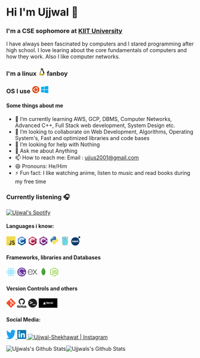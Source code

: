 # Hi I'm Ujjwal 👋

### I'm a CSE sophomore at [KIIT University](https://kiit.ac.in/)

I have always been fascinated by computers and I stared programming after high school. I love learing about the core fundamentals of computers and how they work. Also I like computer networks.

### I'm a linux <img width="20" height="20" alt="Git" width="26px" src="https://github.com/Ujjwal-Shekhawat/Ujjwal-Shekhawat/blob/master/icons/linux/linux-original.svg" /> fanboy

### OS I use <img width="20" height="20" alt="Git" width="26px" src="https://github.com/Ujjwal-Shekhawat/Ujjwal-Shekhawat/blob/master/icons/ubuntu/ubuntu-plain.svg" /> <img width="20" height="20" alt="Git" width="26px" src="https://github.com/Ujjwal-Shekhawat/Ujjwal-Shekhawat/blob/master/icons/windows8/windows8-original.svg" />

#### Some things about me

- 🌱 I’m currently learning AWS, GCP, DBMS, Computer Networks, Advanced C++, Full Stack web development, System Design etc.
- 👯 I’m looking to collaborate on Web Development, Algorithms, Operating System's, Fast and optimized libraries and code bases
- 🤔 I’m looking for help with Nothing
- 💬 Ask me about Anything
- 📫 How to reach me: Email : ujjus2001@gmail.com
- 😄 Pronouns: He/Him
- ⚡ Fun fact: I like watching anime, listen to music and read books during my free time

### Currently listening 🎧
[<img src="https://spotify-now-playing-gray.vercel.app/api/spotify-playing" alt="Ujjwal's Spotify" width="350" />](https://open.spotify.com/user/6ivnscyuxnv6hk7ajus7rgkan)
<!-- <br /> -->
<h4 align="left"> Languages i know: </h4>
<p align="left">

<img width="25" height="25" alt="JavaScript" width="26px" src="https://github.com/Ujjwal-Shekhawat/Ujjwal-Shekhawat/blob/master/icons/javascript/javascript-original.svg" />

<img width="25" height="25" alt="C Language" width="26px" src="https://github.com/Ujjwal-Shekhawat/Ujjwal-Shekhawat/blob/master/icons/c/c-original.svg" />

<img width="25" height="25" alt="C++" width="26px" src="https://github.com/Ujjwal-Shekhawat/Ujjwal-Shekhawat/blob/master/icons/cplusplus/cplusplus-original.svg" />

<img width="25" height="25" alt="C++" width="26px" src="https://github.com/Ujjwal-Shekhawat/Ujjwal-Shekhawat/blob/master/icons/csharp/csharp-original.svg" />

<img width="25" height="25" alt="C++" width="26px" src="https://github.com/Ujjwal-Shekhawat/Ujjwal-Shekhawat/blob/master/icons/python/python-original.svg" />

<img width="25" height="25" alt="Golang" width="26px" src="https://github.com/Ujjwal-Shekhawat/Ujjwal-Shekhawat/blob/master/icons/go/go-original.svg" />

<img width="25" height="25" alt="ASm (x86 Assembly)" width="26px" src="https://github.com/Ujjwal-Shekhawat/Ujjwal-Shekhawat/blob/master/icons/Assembly/ASM.png" />
</p>
<!-- <br /> -->

<h4 align="left"> Frameworks, libraries and Databases </h4>

<p align="left">
<img width="25" height="25" alt="React" width="26px" src="https://github.com/Ujjwal-Shekhawat/Ujjwal-Shekhawat/blob/master/icons/react/react-original.svg" />

<img width="25" height="25" alt="Gatsby" width="26px" src="https://raw.githubusercontent.com/github/explore/e94815998e4e0713912fed477a1f346ec04c3da2/topics/gatsby/gatsby.png" />

<img width="25" height="25" alt="Express" width="26px" src="https://github.com/Ujjwal-Shekhawat/Ujjwal-Shekhawat/blob/master/icons/express/express-original.svg" />

<img width="25" height="25" alt="MongoDB" width="26px" src="https://github.com/Ujjwal-Shekhawat/Ujjwal-Shekhawat/blob/master/icons/mongodb/mongodb-original.svg" />

<img width="25" height="25" alt="Node.js" width="26px" src="https://github.com/Ujjwal-Shekhawat/Ujjwal-Shekhawat/blob/master/icons/nodejs/nodejs-original.svg" />
</p>
<!-- <br /> -->
<h4 align="left"> Version Controls and others </h4>
<p align="left">
<img width="25" height="25" alt="Git" width="26px" src="https://github.com/Ujjwal-Shekhawat/Ujjwal-Shekhawat/blob/master/icons/git/git-original.svg" />

<img width="25" height="25" alt="GitHub" width="26px" src="https://github.com/Ujjwal-Shekhawat/Ujjwal-Shekhawat/blob/master/icons/github/github-original-wordmark.svg" />

<img width="25" height="25" alt="Terminal" width="26px" src="https://raw.githubusercontent.com/github/explore/80688e429a7d4ef2fca1e82350fe8e3517d3494d/topics/terminal/terminal.png" />

<img width="50" height="25" alt="Vercel" width="26px" src="https://github.com/Ujjwal-Shekhawat/Ujjwal-Shekhawat/blob/master/icons/vercel/eUSBGOowfI7Z.png" />
</p>
<!-- <br /> -->
<h4 align="left"> Social Media: </h4>

<p align="left">
<a href = "https://twitter.com/UjjwalSinghShe2" target = "_self"> 
    <img alt="Ujjwal-Shekhawat | Twitter" width="25" height="25" src="https://github.com/Ujjwal-Shekhawat/Ujjwal-Shekhawat/blob/master/icons/twitter/twitter-original.svg" />
</a>
<a href = "https://www.linkedin.com/in/ujjwal-singh-shekhawat-6422a11b3/" target = "_self"> 
    <img alt="Ujjwal-Shekhawat | LinkedIn" width="25" height="25" src="https://github.com/Ujjwal-Shekhawat/Ujjwal-Shekhawat/blob/master/icons/linkedin/linkedin-original.svg" />
</a>
<a href = "https://www.instagram.com/unishezawat/?hl=en" target = "_self"> 
    <img alt="Ujjwal-Shekhawat | Instagram" width="25" height="25" src="https://cdn.jsdelivr.net/npm/simple-icons@v3/icons/instagram.svg" />
</a>
</p>
<p align="left">
<img align="bottom" alt="Ujjwals's Github Stats" src="https://github-readme-stats.vercel.app/api?username=Ujjwal-Shekhawat&show_icons=true&theme=tokyonight&hide_border=true" />
<img align="left" alt="Ujjwals's Github Stats" src="https://github-readme-stats.vercel.app/api/top-langs/?username=Ujjwal-Shekhawat&theme=tokyonight&show_icons=true" />
</p>
<!-- C, C++, JS, Python, GO -->